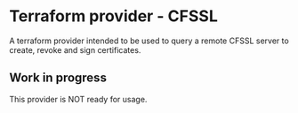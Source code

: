 # Terraform provider - CFSSL

A terraform provider intended to be used to query a remote CFSSL server to create, revoke and sign certificates.

## Work in progress

This provider is NOT ready for usage.